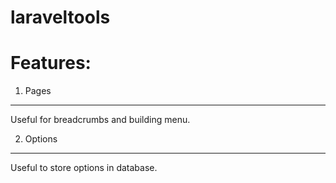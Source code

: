 # laraveltools

Features:
===

1. Pages
---
Useful for breadcrumbs and building menu.

2. Options
---
Useful to store options in database.